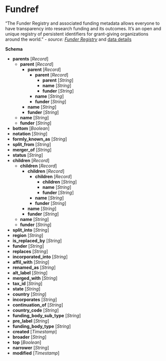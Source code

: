 # Fundref

“The Funder Registry and associated funding metadata allows everyone to have transparency 
into research funding and its outcomes. It’s an open and unique registry of persistent 
identifiers for grant-giving organizations around the world.”
 _- source: [Funder Registry](https://www.crossref.org/services/funder-registry/)_ 
and [data details](https://github.com/CrossRef/rest-api-doc)

**Schema**

+ **parents** [*Record*]
    + **parent** [*Record*]
        + **parent** [*Record*]
            + **parent** [*Record*]
                + **parent** [*String*]
                + **name** [*String*]
                + **funder** [*String*]
            + **name** [*String*]
            + **funder** [*String*]
        + **name** [*String*]
        + **funder** [*String*]
    + **name** [*String*]
    + **funder** [*String*]
+ **bottom** [*Boolean*]
+ **notation** [*String*]
+ **formly_known_as** [*String*]
+ **split_from** [*String*]
+ **merger_of** [*String*]
+ **status** [*String*]
+ **children** [*Record*]
    + **children** [*Record*]
        + **children** [*Record*]
            + **children** [*Record*]
                + **children** [*String*]
                + **name** [*String*]
                + **funder** [*String*]
            + **name** [*String*]
            + **funder** [*String*]
        + **name** [*String*]
        + **funder** [*String*]
    + **name** [*String*]
    + **funder** [*String*]
+ **split_into** [*String*]
+ **region** [*String*]
+ **is_replaced_by** [*String*]
+ **funder** [*String*]
+ **replaces** [*String*]
+ **incorporated_into** [*String*]
+ **affil_with** [*String*]
+ **renamed_as** [*String*]
+ **alt_label** [*String*]
+ **merged_with** [*String*]
+ **tax_id** [*String*]
+ **state** [*String*]
+ **country** [*String*]
+ **incorporates** [*String*]
+ **continuation_of** [*String*]
+ **country_code** [*String*]
+ **funding_body_sub_type** [*String*]
+ **pre_label** [*String*]
+ **funding_body_type** [*String*]
+ **created** [*Timestamp*]
+ **broader** [*String*]
+ **top** [*Boolean*]
+ **narrower** [*String*]
+ **modified** [*Timestamp*]

